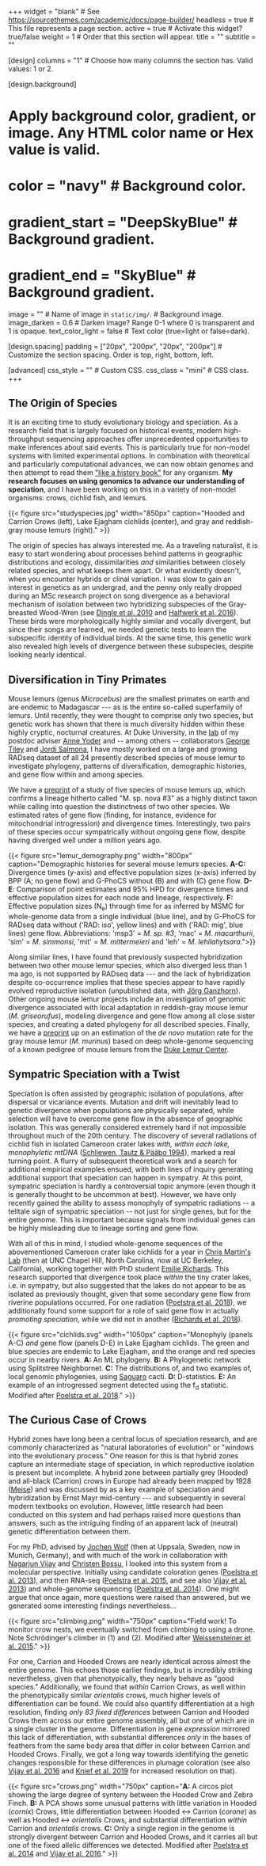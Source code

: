 +++
widget = "blank"  # See https://sourcethemes.com/academic/docs/page-builder/
headless = true  # This file represents a page section.
active = true # Activate this widget? true/false
weight = 1  # Order that this section will appear.
title = ""
subtitle = ""

[design]
  columns = "1" # Choose how many columns the section has. Valid values: 1 or 2.

[design.background]
  # Apply background color, gradient, or image. Any HTML color name or Hex value is valid.
  # color = "navy" # Background color.
  # gradient_start = "DeepSkyBlue" # Background gradient.
  # gradient_end = "SkyBlue" # Background gradient.
  image = ""  # Name of image in `static/img/`. # Background image.
  image_darken = 0.6  # Darken image? Range 0-1 where 0 is transparent and 1 is opaque.
  text_color_light = false # Text color (true=light or false=dark).

[design.spacing]
  padding = ["20px", "200px", "20px", "200px"] # Customize the section spacing. Order is top, right, bottom, left.

[advanced]
 css_style = "" # Custom CSS. 
 css_class = "mini" # CSS class.
+++

## The Origin of Species 
It is an exciting time to study evolutionary biology and speciation. As a research field that is largely focused on historical events, modern high-throughput sequencing approaches offer unprecedented opportunities to make inferences about said events. This is particularly true for non-model systems with limited experimental options. In combination with theoretical and particularly computational advances, we can now obtain genomes and then attempt to read them ["like a history book"](https://science.sciencemag.org/content/358/6368/1265.2) for any organism. __My research focuses on using genomics to advance our understanding of speciation__, and I have been working on this in a variety of non-model organisms: crows, cichlid fish, and lemurs.

{{< figure src="studyspecies.jpg" width="850px" caption="Hooded and Carrion Crows (left), Lake Ejagham cichlids (center), and gray and reddish-gray mouse lemurs (right)." >}}

The origin of species has always interested me. As a traveling naturalist, it is easy to start wondering about processes behind patterns in geographic distributions and ecology, dissimilarities _and_ similarities between closely related species, and what keeps them apart. Or what evidently doesn't, when you encounter hybrids or clinal variation. I was slow to gain an interest in genetics as an undergrad, and the penny only really dropped during an MSc research project on song divergence as a behavioral mechanism of isolation between two hybridizing subspecies of the Gray-breasted Wood-Wren (see [Dingle et al. 2010](/publication/dingle-asymmetric-2010/index.html) and [Halfwerk et al. 2016](/publication/halfwerk-sharp-2016/index.html)). These birds were morphologically highly similar and vocally divergent, but since their songs are learned, we needed genetic tests to learn the subspecific identity of individual birds. At the same time, this genetic work also revealed high levels of divergence between these subspecies, despite looking nearly identical.

## Diversification in Tiny Primates
Mouse lemurs (genus _Microcebus_) are the smallest primates on earth and are endemic to Madagascar --- as is the entire so-called superfamily of lemurs. Until recently, they were thought to comprise only two species, but genetic work has shown that there is much diversity hidden within these highly cryptic, nocturnal creatures. At Duke University, in the [lab](http://yoderlab.org/) of my postdoc adviser [Anne Yoder](https://biology.duke.edu/people/anne-daphne-yoder) and -- among others -- collaborators [George Tiley](http://yoderlab.org/people/current-lab-members/george-tiley/) and [Jordi Salmona](https://scholar.google.com/citations?user=5-mQGREAAAAJ), I have mostly worked on a large and growing RADseq dataset of all 24 presently described species of mouse lemur to investigate phylogeny, patterns of diversification, demographic histories, and gene flow within and among species.

We have a [preprint](/publication/schusler-cryptic-2019/index.html) of a study of five species of mouse lemurs up, which confirms a lineage hitherto called "M. sp. nova #3" as a highly distinct taxon while calling into question the distinctness of two other species. We estimated rates of gene flow (finding, for instance, evidence for mitochondrial introgression) and divergence times. Interestingly, two pairs of these species occur sympatrically without ongoing gene flow, despite having diverged well under a million years ago.

{{< figure src="lemur_demography.png" width="800px" caption="Demographic histories for several mouse lemurs species. __A-C:__ Divergence times (y-axis) and effective population sizes (x-axis) inferred by BPP (A; no gene flow) and G-PhoCS without (B) and with (C) gene flow. __D-E__: Comparison of point estimates and 95% HPD for divergence times and effective population sizes for each node and lineage, respectively. __F:__ Effective population sizes (N<sub>e</sub>) through time for as inferred by MSMC for whole-genome data from a single individual (blue line), and by G-PhoCS for RADseq data without ('RAD: iso', yellow lines) and with ('RAD: mig', blue lines) gene flow. Abbreviations: 'msp3' = _M. sp. #3_, 'mac' = _M. macarthurii_, 'sim' = _M. simmonsi_, 'mit' = _M. mittermeieri_ and 'leh' = _M. lehilahytsara_.">}}

Along similar lines, I have found that previously suspected hybridization between two other mouse lemur species, which also diverged less than 1 ma ago, is not supported by RADseq data --- and the lack of hybridization despite co-occurrence implies that these species appear to have rapidly evolved reproductive isolation (unpublished data, with [Jörg Ganzhorn](https://www.biologie.uni-hamburg.de/en/forschung/oekologie-biologische-ressourcen/tieroeknatsch/mitarbeiter/jganzhorn.html)). Other ongoing mouse lemur projects include an investigation of genomic divergence associated with local adaptation in reddish-gray mouse lemur (_M. griseorufus_), modeling divergence and gene flow among all close sister species, and creating a dated phylogeny for all described species. Finally, we have a [preprint](/publication/campbell-pedigree-based-2019/index.html) up on an estimation of the _de novo_ mutation rate for the gray mouse lemur (_M. murinus_) based on deep whole-genome sequencing of a known pedigree of mouse lemurs from the [Duke Lemur Center](https://lemur.duke.edu/).

## Sympatric Speciation with a Twist
Speciation is often assisted by geographic isolation of populations, after dispersal or vicariance events. Mutation and drift will inevitably lead to genetic divergence when populations are physically separated, while selection will have to overcome gene flow in the absence of geographic isolation. This was generally considered extremely hard if not impossible throughout much of the 20th century. The discovery of several radiations of cichlid fish in isolated Cameroon crater lakes _with, within each lake, monophyletic mtDNA_ ([Schliewen, Tautz & Pääbo 1994](https://www.nature.com/articles/368629a0)), marked a real turning point. A flurry of subsequent theoretical work and a search for additional empirical examples ensued, with both lines of inquiry generating additional support that speciation can happen in sympatry. At this point, sympatric speciation is hardly a controversial topic anymore (even though it is generally thought to be uncommon at best). However, we have only recently gained the ability to assess monophyly of sympatric radiations -- a telltale sign of sympatric speciation -- not just for single genes, but for the entire genome. This is important because signals from individual genes can be highly misleading due to lineage sorting and gene flow.

With all of this in mind, I studied whole-genome sequences of the abovementioned Cameroon crater lake cichlids for a year in [Chris Martin's Lab](http://ib.berkeley.edu/labs/martin/) (then at UNC Chapel Hill, North Carolina, now at UC Berkeley, California), working together with PhD student [Emilie Richards](https://emiliejrichards.wixsite.com/emiliejrichards). This research supported that divergence took place _within_ the tiny crater lakes, i.e. in sympatry, but also suggested that the lakes do not appear to be as isolated as previously thought, given that some secondary gene flow from riverine populations occurred. For one radiation ([Poelstra et al. 2018](/publication/poelstra-speciation-2018/index.html)), we additionally found some support for a role of said gene flow in actually _promoting speciation_, while we did not in another ([Richards et al. 2018](/publication/richards-dont-2018/index.html)).

{{< figure src="cichlids.svg" width="1050px" caption="Monophyly (panels A-C) _and_ gene flow (panels D-E) in Lake Ejagham cichlids. The green and blue species are endemic to Lake Ejagham, and the orange and red species occur in nearby rivers. __A:__ An ML phylogeny. __B:__ A Phylogenetic network using Splitstree Neighbornet. __C:__ The distributions of, and two examples of, local genomic phylogenies, using [Saguaro](http://saguarogw.sourceforge.net/) cacti. __D:__ D-statistics. __E:__ An example of an introgressed segment detected using the f<sub>d</sub> statistic. Modified after [Poelstra et al. 2018](/publication/poelstra-speciation-2018/index.html)." >}}

## The Curious Case of Crows
Hybrid zones have long been a central locus of speciation research, and are commonly characterized as "natural
laboratories of evolution" or "windows into the evolutionary process." One reason for this is that hybrid zones capture an
intermediate stage of speciation, in which reproductive isolation is present but incomplete. A hybrid zone between partially grey (Hooded) and all-black (Carrion) crows in Europe had already been mapped by 1928 ([Meise](https://scholar.google.com/scholar_lookup?title=Die%20verbreitung%20der%20aaskr%C3%A4he%20%28Formenkreis%20Corvus%20corone%20L%29&journal=J%20F%C3%BCr%20Ornithologie&volume=76&pages=1-206&publication_year=1928&author=Meise%2CW)) and was discussed by as a key example of speciation and hybridization by Ernst Mayr mid-century --- and subsequently in several modern textbooks on evolution. However, little research had been conducted on this system and had perhaps raised more questions than answers, such as the intriguing finding of an apparent lack of (neutral) genetic differentiation between them.

For my PhD, advised by [Jochen Wolf](http://www.evol.bio.lmu.de/people/group_leaders/wolf/index.html) (then at Uppsala, Sweden, now in Munich, Germany), and with much of the work in collaboration with [Nagarjun Vijay](https://bio.iiserb.ac.in/faculty_profile.php?id=MTY=&lname=bmFnYXJqdW4=) and [Christen Bossu](https://www.ioes.ucla.edu/person/christen-bossu/), I looked into this system from a molecular perspective. Initially using candidate coloration genes ([Poelstra et al. 2013](/publication/poelstra-extensive-2013/index.html)), and then RNA-seq ([Poelstra et al. 2015](/publication/poelstra-transcriptomics-2015/index.html), and see also [Vijay et al. 2013](/publication/vijay-challenges-2013/index.html)) and whole-genome sequencing ([Poelstra et al. 2014](/publication/poelstra-genomic-2014/index.html)). One might argue that once again, more questions were raised than answered, but we generated some interesting findings nevertheless...

{{< figure src="climbing.png" width="750px" caption="Field work! To monitor crow nests, we eventually switched from climbing to using a drone. Note Schrödinger's climber in (1) and (2). Modified after [Weissensteiner et al. 2015](/publication/weissensteiner-low-budget-2015/)." >}}

For one, Carrion and Hooded Crows are nearly identical across almost the entire genome. This echoes those earlier findings, but is incredibly striking nevertheless, given that phenotypically, they nearly behave as "good species." Additionally, we found that _within_ Carrion Crows, as well within the phenotypically similar _orientalis_ crows, much higher levels of differentiation can be found. We could also quantify differentiation at a high resolution, finding _only 83 fixed differences_ between Carrion and Hooded Crows them across our entire genome assembly, all but one of which are in a single cluster in the genome. Differentiation in gene _expression_ mirrored this lack of differentiation, with substantial differences _only_ in the bases of feathers from the same body area that differ in color between Carrion and Hooded Crows. Finally, we got a long way towards identifying the genetic changes responsible for these differences in plumage coloration (see also [Vijay et al. 2016](/publication/vijay-evolution-2016/index.html) and [Knief et al. 2019](/publication/knief-epistatic-2019/index.html) for increased resolution on that).

{{< figure src="crows.png" width="750px" caption="__A:__ A circos plot showing the large degree of synteny between the Hooded Crow and Zebra Finch. __B:__ A PCA shows some unusual patterns with little variation in Hooded (_cornix_) Crows, little differentiation between Hooded <-> Carrion (_corone_) as well as Hooded <-> _orientalis_ Crows, and substantial differentiation _within_ Carrion and _orientalis_ crows. __C:__ Only a single region in the genome is strongly divergent between Carrion and Hooded Crows, and it carries all but one of the fixed allelic differences we detected. Modified after [Poelstra et al. 2014](/publication/poelstra-genomic-2014/index.html) and  [Vijay et al. 2016](/publication/vijay-evolution-2016/index.html)." >}}
